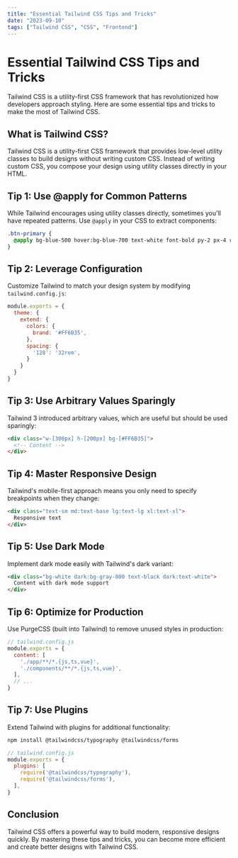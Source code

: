 ```yaml
---
title: "Essential Tailwind CSS Tips and Tricks"
date: "2023-09-10"
tags: ["Tailwind CSS", "CSS", "Frontend"]
---
```


# Essential Tailwind CSS Tips and Tricks

Tailwind CSS is a utility-first CSS framework that has revolutionized how developers approach styling. Here are some essential tips and tricks to make the most of Tailwind CSS.

## What is Tailwind CSS?

Tailwind CSS is a utility-first CSS framework that provides low-level utility classes to build designs without writing custom CSS. Instead of writing custom CSS, you compose your design using utility classes directly in your HTML.

## Tip 1: Use @apply for Common Patterns

While Tailwind encourages using utility classes directly, sometimes you'll have repeated patterns. Use `@apply` in your CSS to extract components:

```css
.btn-primary {
  @apply bg-blue-500 hover:bg-blue-700 text-white font-bold py-2 px-4 rounded;
}
```

## Tip 2: Leverage Configuration

Customize Tailwind to match your design system by modifying `tailwind.config.js`:

```javascript
module.exports = {
  theme: {
    extend: {
      colors: {
        brand: '#FF6B35',
      },
      spacing: {
        '128': '32rem',
      }
    }
  }
}
```

## Tip 3: Use Arbitrary Values Sparingly

Tailwind 3 introduced arbitrary values, which are useful but should be used sparingly:

```html
<div class="w-[300px] h-[200px] bg-[#FF6B35]">
  <!-- Content -->
</div>
```

## Tip 4: Master Responsive Design

Tailwind's mobile-first approach means you only need to specify breakpoints when they change:

```html
<div class="text-sm md:text-base lg:text-lg xl:text-xl">
  Responsive text
</div>
```

## Tip 5: Use Dark Mode

Implement dark mode easily with Tailwind's dark variant:

```html
<div class="bg-white dark:bg-gray-800 text-black dark:text-white">
  Content with dark mode support
</div>
```

## Tip 6: Optimize for Production

Use PurgeCSS (built into Tailwind) to remove unused styles in production:

```javascript
// tailwind.config.js
module.exports = {
  content: [
    './app/**/*.{js,ts,vue}',
    './components/**/*.{js,ts,vue}',
  ],
  // ...
}
```

## Tip 7: Use Plugins

Extend Tailwind with plugins for additional functionality:

```bash
npm install @tailwindcss/typography @tailwindcss/forms
```

```javascript
// tailwind.config.js
module.exports = {
  plugins: [
    require('@tailwindcss/typography'),
    require('@tailwindcss/forms'),
  ],
}
```

## Conclusion

Tailwind CSS offers a powerful way to build modern, responsive designs quickly. By mastering these tips and tricks, you can become more efficient and create better designs with Tailwind CSS.